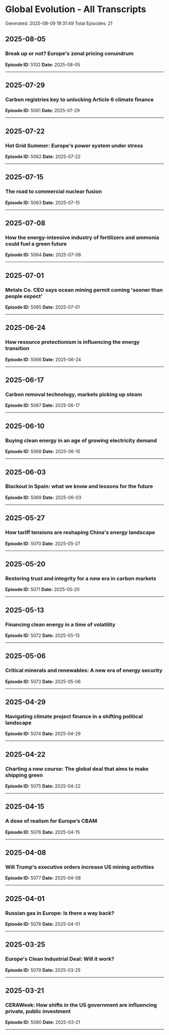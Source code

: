 # Global Evolution - All Transcripts
Generated: 2025-08-09 19:31:49
Total Episodes: 21


## 2025-08-05

### Break up or not? Europe's zonal pricing conundrum
**Episode ID:** 5102
**Date:** 2025-08-05



---


## 2025-07-29

### Carbon registries key to unlocking Article 6 climate finance
**Episode ID:** 5061
**Date:** 2025-07-29



---


## 2025-07-22

### Hot Grid Summer: Europe's power system under stress
**Episode ID:** 5062
**Date:** 2025-07-22



---


## 2025-07-15

### The road to commercial nuclear fusion
**Episode ID:** 5063
**Date:** 2025-07-15



---


## 2025-07-08

### How the energy-intensive industry of fertilizers and ammonia could fuel a green future
**Episode ID:** 5064
**Date:** 2025-07-08



---


## 2025-07-01

### Metals Co. CEO says ocean mining permit coming 'sooner than people expect'
**Episode ID:** 5065
**Date:** 2025-07-01



---


## 2025-06-24

### How resource protectionism is influencing the energy transition
**Episode ID:** 5066
**Date:** 2025-06-24



---


## 2025-06-17

### Carbon removal technology, markets picking up steam
**Episode ID:** 5067
**Date:** 2025-06-17



---


## 2025-06-10

### Buying clean energy in an age of growing electricity demand
**Episode ID:** 5068
**Date:** 2025-06-10



---


## 2025-06-03

### Blackout in Spain: what we know and lessons for the future
**Episode ID:** 5069
**Date:** 2025-06-03



---


## 2025-05-27

### How tariff tensions are reshaping China's energy landscape
**Episode ID:** 5070
**Date:** 2025-05-27



---


## 2025-05-20

### Restoring trust and integrity for a new era in carbon markets
**Episode ID:** 5071
**Date:** 2025-05-20



---


## 2025-05-13

### Financing clean energy in a time of volatility
**Episode ID:** 5072
**Date:** 2025-05-13



---


## 2025-05-06

### Critical minerals and renewables: A new era of energy security
**Episode ID:** 5073
**Date:** 2025-05-06



---


## 2025-04-29

### Navigating climate project finance in a shifting political landscape
**Episode ID:** 5074
**Date:** 2025-04-29



---


## 2025-04-22

### Charting a new course: The global deal that aims to make shipping green
**Episode ID:** 5075
**Date:** 2025-04-22



---


## 2025-04-15

### A dose of realism for Europe’s CBAM
**Episode ID:** 5076
**Date:** 2025-04-15



---


## 2025-04-08

### Will Trump's executive orders increase US mining activities
**Episode ID:** 5077
**Date:** 2025-04-08



---


## 2025-04-01

### Russian gas in Europe: Is there a way back?
**Episode ID:** 5078
**Date:** 2025-04-01



---


## 2025-03-25

### Europe's Clean Industrial Deal: Will it work?
**Episode ID:** 5079
**Date:** 2025-03-25



---


## 2025-03-21

### CERAWeek: How shifts in the US government are influencing private, public investment
**Episode ID:** 5080
**Date:** 2025-03-21



---

